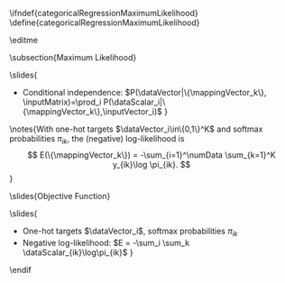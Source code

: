 \ifndef{categoricalRegressionMaximumLikelihood}
\define{categoricalRegressionMaximumLikelihood}

\editme

\subsection{Maximum Likelihood}

\slides{
* Conditional independence: $P(\dataVector|\{\mappingVector_k\}, \inputMatrix)=\prod_i P(\dataScalar_i|\{\mappingVector_k\},\inputVector_i)$
}

\notes{With one-hot targets $\dataVector_i\in\{0,1\}^K$ and softmax probabilities $\pi_{ik}$, the (negative) log-likelihood is
$$
E(\{\mappingVector_k\}) = -\sum_{i=1}^\numData \sum_{k=1}^K y_{ik}\log \pi_{ik}.
$$}

\slides{Objective Function}

\slides{
* One-hot targets $\dataVector_i$, softmax probabilities $\pi_{ik}$
* Negative log-likelihood: $E = -\sum_i \sum_k \dataScalar_{ik}\log\pi_{ik}$
}

\endif


